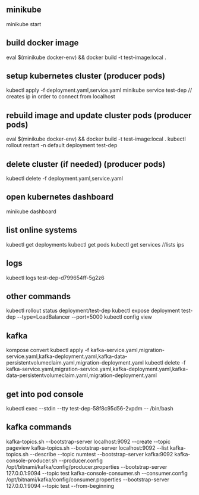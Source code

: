 ## minikube
minikube start

## build docker image
eval $(minikube docker-env) && docker build -t test-image:local .

## setup kubernetes cluster (producer pods)
kubectl apply -f deployment.yaml,service.yaml
minikube service test-dep // creates ip in order to connect from localhost

## rebuild image and update cluster pods (producer pods)
eval $(minikube docker-env) && docker build -t test-image:local .
kubectl rollout restart -n default deployment test-dep

## delete cluster (if needed) (producer pods)
kubectl delete -f deployment.yaml,service.yaml

## open kubernetes dashboard
minikube dashboard

## list online systems
kubectl get deployments
kubectl get pods
kubectl get services //lists ips

## logs
kubectl logs test-dep-d799654ff-5g2z6

## other commands
kubectl rollout status deployment/test-dep
kubectl expose deployment test-dep --type=LoadBalancer --port=5000
kubectl config view


## kafka
kompose convert
kubectl apply -f kafka-service.yaml,migration-service.yaml,kafka-deployment.yaml,kafka-data-persistentvolumeclaim.yaml,migration-deployment.yaml 
kubectl delete -f kafka-service.yaml,migration-service.yaml,kafka-deployment.yaml,kafka-data-persistentvolumeclaim.yaml,migration-deployment.yaml 

## get into pod console
kubectl exec --stdin --tty test-dep-58f8c95d56-2vpdm -- /bin/bash

## kafka commands
kafka-topics.sh --bootstrap-server localhost:9092 --create --topic pageview
kafka-topics.sh --bootstrap-server localhost:9092 --list
kafka-topics.sh --describe --topic numtest  --bootstrap-server kafka:9092
kafka-console-producer.sh --producer.config /opt/bitnami/kafka/config/producer.properties --bootstrap-server 127.0.0.1:9094 --topic test
kafka-console-consumer.sh --consumer.config /opt/bitnami/kafka/config/consumer.properties --bootstrap-server 127.0.0.1:9094 --topic test --from-beginning